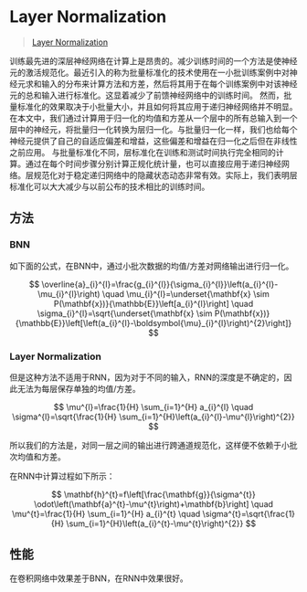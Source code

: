 # Layer Normalization

> [Layer Normalization](https://arxiv.org/pdf/1607.06450.pdf)

训练最先进的深层神经网络在计算上是昂贵的。减少训练时间的一个方法是使神经元的激活规范化。最近引入的称为批量标准化的技术使用在一小批训练案例中对神经元求和输入的分布来计算方法和方差，然后将其用于在每个训练案例中对该神经元的总和输入进行标准化。这显着减少了前馈神经网络中的训练时间。 然而，批量标准化的效果取决于小批量大小，并且如何将其应用于递归神经网络并不明显。 在本文中，我们通过计算用于归一化的均值和方差从一个层中的所有总输入到一个层中的神经元，将批量归一化转换为层归一化。与批量归一化一样，我们也给每个神经元提供了自己的自适应偏差和增益，这些偏差和增益在归一化之后但在非线性之前应用。 与批量标准化不同，层标准化在训练和测试时间执行完全相同的计算。通过在每个时间步骤分别计算正规化统计量，也可以直接应用于递归神经网络。层规范化对于稳定递归网络中的隐藏状态动态非常有效。实际上，我们表明层标准化可以大大减少与以前公布的技术相比的训练时间。

## 方法

### BNN

如下面的公式，在BNN中，通过小批次数据的均值/方差对网络输出进行归一化。

$$
\overline{a}_{i}^{l}=\frac{g_{i}^{l}}{\sigma_{i}^{l}}\left(a_{i}^{l}-\mu_{i}^{l}\right) \quad \mu_{i}^{l}=\underset{\mathbf{x} \sim P(\mathbf{x})}{\mathbb{E}}\left[a_{i}^{l}\right] \quad \sigma_{i}^{l}=\sqrt{\underset{\mathbf{x} \sim P(\mathbf{x})}{\mathbb{E}}\left[\left(a_{i}^{l}-\boldsymbol{\mu}_{i}^{l}\right)^{2}\right]}
$$

### Layer Normalization

但是这种方法不适用于RNN，因为对于不同的输入，RNN的深度是不确定的，因此无法为每层保存单独的均值/方差。

$$
\mu^{l}=\frac{1}{H} \sum_{i=1}^{H} a_{i}^{l} \quad \sigma^{l}=\sqrt{\frac{1}{H} \sum_{i=1}^{H}\left(a_{i}^{l}-\mu^{l}\right)^{2}}
$$

所以我们的方法是，对同一层之间的输出进行跨通道规范化，这样便不依赖于小批次均值和方差。

在RNN中计算过程如下所示：

$$
\mathbf{h}^{t}=f\left[\frac{\mathbf{g}}{\sigma^{t}} \odot\left(\mathbf{a}^{t}-\mu^{t}\right)+\mathbf{b}\right] \quad \mu^{t}=\frac{1}{H} \sum_{i=1}^{H} a_{i}^{t} \quad \sigma^{t}=\sqrt{\frac{1}{H} \sum_{i=1}^{H}\left(a_{i}^{t}-\mu^{t}\right)^{2}}
$$

## 性能

在卷积网络中效果差于BNN，在RNN中效果很好。

